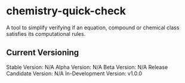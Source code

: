 # chemistry-quick-check
A tool to simplify verifying if an equation, compound or chemical class satisfies its computational rules.

## Current Versioning
Stable Version: N/A
Alpha Version: N/A
Beta Version: N/A
Release Candidate Version: N/A
In-Development Version: v1.0.0